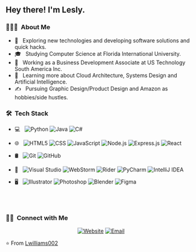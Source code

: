 <h2> Hey there! I'm Lesly.</h2>

<h3> 👨🏻‍💻 &nbsp;About Me </h3>

- 🤔 &nbsp; Exploring new technologies and developing software solutions and quick hacks.
- 🎓 &nbsp; Studying Computer Science at Florida International University.
- 💼 &nbsp; Working as a Business Development Associate at US Technology South America Inc.
- 🌱 &nbsp; Learning more about Cloud Architecture, Systems Design and Artificial Intelligence.
- ✍️ &nbsp; Pursuing Graphic Design/Product Design and Amazon as hobbies/side hustles.

<h3> 🛠 &nbsp;Tech Stack</h3>

- 💻 &nbsp;
  ![Python](https://img.shields.io/badge/-Python-333333?style=flat&logo=python)
  ![Java](https://img.shields.io/badge/-Java-333333?style=flat&logo=Java&logoColor=007396)
  ![C#](https://img.shields.io/badge/C%23-333333?style=flat&logo=c-sharp&logoColor=00599C)
- 🌐 &nbsp;
  ![HTML5](https://img.shields.io/badge/-HTML5-333333?style=flat&logo=HTML5)
  ![CSS](https://img.shields.io/badge/-CSS-333333?style=flat&logo=CSS3&logoColor=1572B6)
  ![JavaScript](https://img.shields.io/badge/-JavaScript-333333?style=flat&logo=javascript)
  ![Node.js](https://img.shields.io/badge/-Node.js-333333?style=flat&logo=node.js)
  ![Express.js](https://img.shields.io/badge/Express.js-333333?style=flat)
  ![React](https://img.shields.io/badge/-React-333333?style=flat&logo=react)
- 🛢 &nbsp;
  ![Git](https://img.shields.io/badge/-Git-333333?style=flat&logo=git)
  ![GitHub](https://img.shields.io/badge/-GitHub-333333?style=flat&logo=github)
 
- 🔧 &nbsp;
  ![Visual Studio](https://img.shields.io/badge/Visual_Studio-000000?style=flat&logo=visual%20studio&logoColor=white)
  ![WebStorm](https://img.shields.io/badge/WebStorm-000000?style=flat&logo=WebStorm&logoColor=white)
  ![Rider](https://img.shields.io/badge/Rider-000000?style=flat&logo=Rider&logoColor=white)
  ![PyCharm](https://img.shields.io/badge/PyCharm-000000.svg?&style=flat&logo=PyCharm&logoColor=white)
  ![IntelliJ IDEA](https://img.shields.io/badge/IntelliJ_IDEA-000000.svg?style=flat&logo=intellij-idea&logoColor=white)
- 🖥 &nbsp;
  ![Illustrator](https://img.shields.io/badge/-Illustrator-333333?style=flat&logo=adobe-illustrator)
  ![Photoshop](https://img.shields.io/badge/-Photoshop-333333?style=flat&logo=adobe-photoshop)
  ![Blender](https://img.shields.io/badge/Blender-333333.svg?style=flat&logo=blender&logoColor=orange)
  ![Figma](https://img.shields.io/badge/Figma-333333?style=flat&logo=figma&logoColor=white)

<br/>

<br/>

<h3> 🤝🏻 &nbsp;Connect with Me </h3>

<p align="center">
<a href="https://lwilliams002.github.io/personalweb/"><img alt="Website" src="https://img.shields.io/badge/Website-www.LeslyWilliams.com-blue?style=flat-square&logo=google-chrome"></a>
<a href="mailto:Lwilliams.devs@gmail.com"><img alt="Email" src="https://img.shields.io/badge/Email-Lwilliams.devs@gmail.com-blue?style=flat-square&logo=gmail"></a>
</p>

⭐️ From [Lwilliams002](https://github.com/Lwilliams002)
